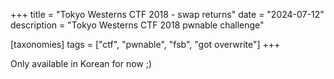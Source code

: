 +++
title = "Tokyo Westerns CTF 2018 - swap returns"
date = "2024-07-12"
description = "Tokyo Westerns CTF 2018 pwnable challenge"

[taxonomies]
tags = ["ctf", "pwnable", "fsb", "got overwrite"]
+++

Only available in Korean for now ;)